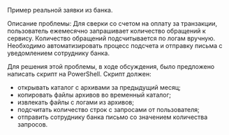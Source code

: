 Пример реальной заявки из банка.

Описание проблемы:
Для сверки со счетом на оплату за транзакции, пользователь ежемесячно запрашивает количество обращений к сервису. 
Количество обращений подсчитывается по логам вручную. 
Необходимо автоматизировать процесс подсчета и отправку письма с уведомлением сотруднику банка.

Для решения этой проблемы, в ходе обсуждения, было предложено написать скрипт на PowerShell.
Скрипт должен: 
- открывать каталог с архивами за предыдущий месяц;
- копировать файлы архивов во временный каталог;
- извлекать файлы с логами из архивов;
- подсчитать количество строк с запросами от пользователя;
- отправить сотруднику банка письмо со значением количества запросов.
